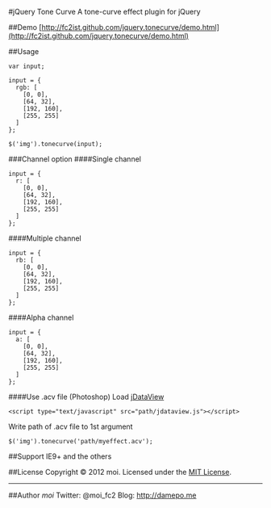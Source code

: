 #jQuery Tone Curve
A tone-curve effect plugin for jQuery

##Demo
[http://fc2ist.github.com/jquery.tonecurve/demo.html](http://fc2ist.github.com/jquery.tonecurve/demo.html)

##Usage
~~~~~
var input;

input = {
  rgb: [
    [0, 0],
    [64, 32],
    [192, 160],
    [255, 255]
  ]
};

$('img').tonecurve(input);
~~~~~

###Channel option
####Single channel
~~~~~
input = {
  r: [
    [0, 0],
    [64, 32],
    [192, 160],
    [255, 255]
  ]
};
~~~~~

####Multiple channel
~~~~~
input = {
  rb: [
    [0, 0],
    [64, 32],
    [192, 160],
    [255, 255]
  ]
};
~~~~~

####Alpha channel
~~~~~
input = {
  a: [
    [0, 0],
    [64, 32],
    [192, 160],
    [255, 255]
  ]
};
~~~~~

####Use .acv file (Photoshop)
Load [jDataView](https://github.com/vjeux/jDataView)
~~~~~
<script type="text/javascript" src="path/jdataview.js"></script>
~~~~~

Write path of .acv file to 1st argument

~~~~~
$('img').tonecurve('path/myeffect.acv');
~~~~~

##Support
IE9+ and the others

##License
Copyright &copy; 2012 moi.
Licensed under the [MIT License](http://www.opensource.org/licenses/mit-license.php).

----

##Author
*moi*
Twitter: @moi_fc2
Blog: http://damepo.me